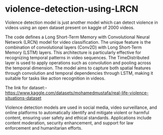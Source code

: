 # violence-detection-using-LRCN
Violence detection model is just another model which can detect violence in videos using an open dataset present on kaggle of 2000 videos.

The code defines a Long Short-Term Memory with Convolutional Neural Network (LRCN) model for video classification. The unique feature is the combination of convolutional layers (Conv2D) with Long Short-Term Memory (LSTM) layers. This architecture is particularly effective for recognizing temporal patterns in video sequences. The TimeDistributed layer is used to apply operations such as convolution and pooling across the temporal dimension. The model aims to capture both spatial features through convolution and temporal dependencies through LSTM, making it suitable for tasks like action recognition in videos.

The link for dataset:-https://www.kaggle.com/datasets/mohamedmustafa/real-life-violence-situations-dataset

Violence detection models are used in social media, video surveillance, and online platforms to automatically identify and mitigate violent or harmful content, ensuring user safety and ethical standards. Applications include content moderation, security enhancement, and support for law enforcement and humanitarian efforts.


